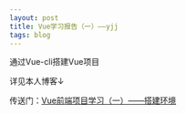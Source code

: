 ```yaml
---
layout: post
title: Vue学习报告（一）——yjj
tags: blog
---
```





通过Vue-cli搭建Vue项目

详见本人博客↓

传送门：[Vue前端项目学习（一）——搭建环境](https://blog.csdn.net/weixin_40280266/article/details/79916555)
